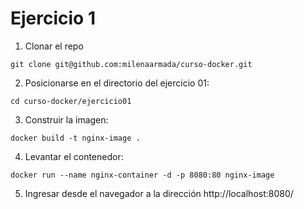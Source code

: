 # Ejercicio 1

1. Clonar el repo

```
git clone git@github.com:milenaarmada/curso-docker.git
```
2. Posicionarse en el directorio del ejercicio 01:

```
cd curso-docker/ejercicio01
```

3. Construir la imagen:

```
docker build -t nginx-image .
```

4. Levantar el contenedor:

```
docker run --name nginx-container -d -p 8080:80 nginx-image
```

5. Ingresar desde el navegador a la dirección http://localhost:8080/
